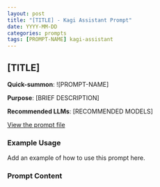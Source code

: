 ```yaml
---
layout: post
title: "[TITLE] - Kagi Assistant Prompt"
date: YYYY-MM-DD
categories: prompts
tags: [PROMPT-NAME] kagi-assistant
---
```


## [TITLE]

**Quick-summon**: ![PROMPT-NAME]

**Purpose**: [BRIEF DESCRIPTION]

**Recommended LLMs**: [RECOMMENDED MODELS]

[View the prompt file](https://github.com/stirlo/prompts/blob/main/prompts/[PROMPT-NAME].txt)

### Example Usage

Add an example of how to use this prompt here.

### Prompt Content
